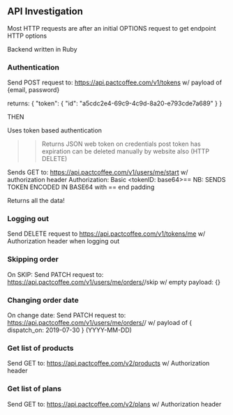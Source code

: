 ## API Investigation
Most HTTP requests are after an initial OPTIONS request to get endpoint HTTP options

Backend written in Ruby

### Authentication
Send POST request to:
https://api.pactcoffee.com/v1/tokens
w/ payload of {email, password}

returns:
{
    "token": {
        "id": "a5cdc2e4-69c9-4c9d-8a20-e793cde7a689"
    }
}

THEN

Uses token based authentication
>> Returns JSON web token on credentials post
>> token has expiration
>> can be deleted manually by website also (HTTP DELETE)

Sends GET to:
https://api.pactcoffee.com/v1/users/me/start
w/ authorization header
Authorization: Basic <tokenID: base64>== 
NB: SENDS TOKEN ENCODED IN BASE64 with == end padding

Returns all the data!

### Logging out

Send DELETE request to 
https://api.pactcoffee.com/v1/tokens/me
w/ Authorization header
when logging out

### Skipping order

On SKIP:
Send PATCH request to:
https://api.pactcoffee.com/v1/users/me/orders/<order-id>/skip
w/ empty payload: {}

### Changing order date

On change date:
Send PATCH request to:
https://api.pactcoffee.com/v1/users/me/orders/<order-id>/
w/ payload of { dispatch_on: 2019-07-30 } (YYYY-MM-DD)

### Get list of products

Send GET to:
https://api.pactcoffee.com/v2/products
w/ Authorization header

### Get list of plans

Send GET to:
https://api.pactcoffee.com/v2/plans
w/ Authorization header